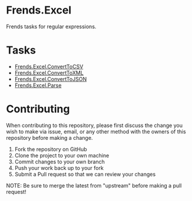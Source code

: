 # Frends.Excel

Frends tasks for regular expressions.

# Tasks

- [Frends.Excel.ConvertToCSV](Frends.Excel.ConvertToCSV/README.md)
- [Frends.Excel.ConvertToXML](Frends.Excel.ConvertToXML/README.md)
- [Frends.Excel.ConvertToJSON](Frends.Excel.ConvertToJSON/README.md)
- [Frends.Excel.Parse](Frends.Excel.Parse/README.md)

# Contributing
When contributing to this repository, please first discuss the change you wish to make via issue, email, or any other method with the owners of this repository before making a change.

1. Fork the repository on GitHub
2. Clone the project to your own machine
3. Commit changes to your own branch
4. Push your work back up to your fork
5. Submit a Pull request so that we can review your changes

NOTE: Be sure to merge the latest from "upstream" before making a pull request!
